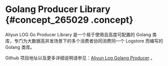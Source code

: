 # Golang Producer Library {#concept_265029 .concept}

Aliyun LOG Go Producer Library 是一个易于使用且高度可配置的 Golang 类库，专门为大数据高并发场景下的多个消费者协同消费同一个 Logstore 而编写的 Golang 类库。

Github 项目地址以及更多详细说明请参见：[Aliyun Log Golang Producer](https://github.com/aliyun/aliyun-log-go-sdk/tree/master/producer) 。

